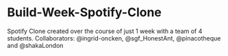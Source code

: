 # Build-Week-Spotify-Clone

Spotify Clone created over the course of just 1 week with a team of 4 students. Collaborators: @ingrid-oncken, @sgf_HonestAnt, @pinacotheque and @shakaLondon


